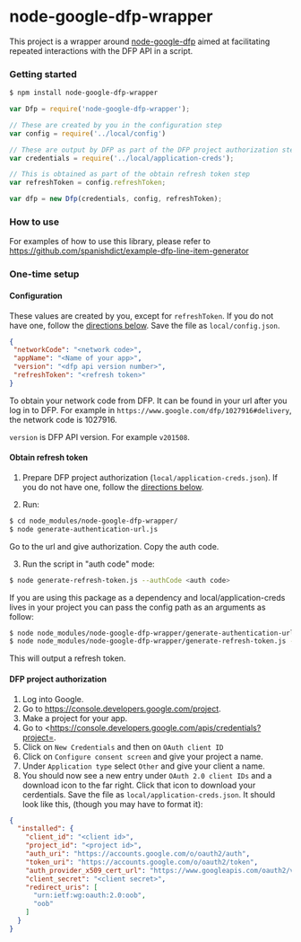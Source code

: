 # node-google-dfp-wrapper

This project is a wrapper around [node-google-dfp](https://github.com/ShinyAds/node-google-dfp) aimed at facilitating repeated interactions with the DFP API in a script.

### Getting started

```bash
$ npm install node-google-dfp-wrapper
```

```javascript
var Dfp = require('node-google-dfp-wrapper');

// These are created by you in the configuration step
var config = require('../local/config')

// These are output by DFP as part of the DFP project authorization step.
var credentials = require('../local/application-creds');

// This is obtained as part of the obtain refresh token step
var refreshToken = config.refreshToken;

var dfp = new Dfp(credentials, config, refreshToken);
```

### How to use

For examples of how to use this library, please refer to https://github.com/spanishdict/example-dfp-line-item-generator

### One-time setup

#### Configuration

These values are created by you, except for `refreshToken`. If you do not have one, follow the [directions below](#obtain-refresh-token). Save the file as `local/config.json`.

```JSON
{
 "networkCode": "<network code>",
 "appName": "<Name of your app>",
 "version": "<dfp api version number>",
 "refreshToken": "<refresh token>"
}
```

To obtain your network code from DFP. It can be found in your url after you log in to DFP. For example in `https://www.google.com/dfp/1027916#delivery`, the network code is 1027916.

`version` is DFP API version. For example `v201508`.

#### Obtain refresh token

1. Prepare DFP project authorization (`local/application-creds.json`). If you do not have one, follow the [directions below](#dfp-project-authorization).

2. Run:

  ```bash
  $ cd node_modules/node-google-dfp-wrapper/
  $ node generate-authentication-url.js
  ```

Go to the url and give authorization. Copy the auth code.

3. Run the script in "auth code" mode:

  ```bash
  $ node generate-refresh-token.js --authCode <auth code>
  ```

  If you are using this package as a dependency and local/application-creds lives in your project you can pass the config path as an arguments as follow:

  ```bash
  $ node node_modules/node-google-dfp-wrapper/generate-authentication-url.js --config $(pwd)'/local/application-creds'
  $ node node_modules/node-google-dfp-wrapper/generate-refresh-token.js --config $(pwd)'/local/application-creds' --authCode <auth code>
  ```


This will output a refresh token.

#### DFP project authorization

1. Log into Google.
2. Go to <https://console.developers.google.com/project>.
3. Make a project for your app.
4. Go to <https://console.developers.google.com/apis/credentials?project=<your-project-name>.
5. Click on `New Credentials` and then on `OAuth client ID`
6. Click on `Configure consent screen` and give your project a name.
7. Under `Application type` select `Other` and give your client a name.
8. You should now see a new entry under `OAuth 2.0 client IDs` and a download icon to the far right. Click that icon to download your cerdentials. Save the file as `local/application-creds.json`. It should look like this, (though you may have to format it):

```JSON
{
  "installed": {
    "client_id": "<client id>",
    "project_id": "<project id>",
    "auth_uri": "https://accounts.google.com/o/oauth2/auth",
    "token_uri": "https://accounts.google.com/o/oauth2/token",
    "auth_provider_x509_cert_url": "https://www.googleapis.com/oauth2/v1/certs",
    "client_secret": "<client secret>",
    "redirect_uris": [
      "urn:ietf:wg:oauth:2.0:oob",
      "oob"
    ]
  }
}
```
